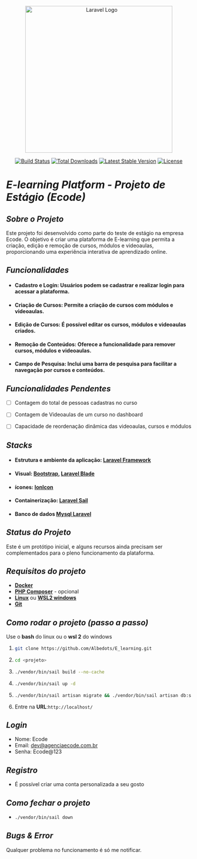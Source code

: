 <p align="center"><a href="https://laravel.com" target="_blank"><img src="https://raw.githubusercontent.com/laravel/art/master/logo-lockup/5%20SVG/2%20CMYK/1%20Full%20Color/laravel-logolockup-cmyk-red.svg" width="400" alt="Laravel Logo"></a></p>

<p align="center">
<a href="https://github.com/laravel/framework/actions"><img src="https://github.com/laravel/framework/workflows/tests/badge.svg" alt="Build Status"></a>
<a href="https://packagist.org/packages/laravel/framework"><img src="https://img.shields.io/packagist/dt/laravel/framework" alt="Total Downloads"></a>
<a href="https://packagist.org/packages/laravel/framework"><img src="https://img.shields.io/packagist/v/laravel/framework" alt="Latest Stable Version"></a>
<a href="https://packagist.org/packages/laravel/framework"><img src="https://img.shields.io/packagist/l/laravel/framework" alt="License"></a>
</p>

# ***E-learning Platform - Projeto de Estágio (Ecode)***

 ## ***Sobre o Projeto***

Este projeto foi desenvolvido como parte do teste de estágio na empresa Ecode. O objetivo é criar uma plataforma de E-learning que permita a criação, edição e remoção de cursos, módulos e videoaulas, proporcionando uma experiência interativa de aprendizado online.


## ***Funcionalidades***

- #### **Cadastro e Login:** Usuários podem se cadastrar e realizar login para acessar a plataforma.
- #### **Criação de Cursos:** Permite a criação de cursos com módulos e videoaulas.
- #### **Edição de Cursos:** É possível editar os cursos, módulos e videoaulas criados.
- #### **Remoção de Conteúdos:** Oferece a funcionalidade para remover cursos, módulos e videoaulas.
- #### **Campo de Pesquisa:** Inclui uma barra de pesquisa para facilitar a navegação por cursos e conteúdos.

## ***Funcionalidades Pendentes***

- [ ] Contagem do total de pessoas cadastras no curso
- [ ] Contagem de Videoaulas de um curso no dashboard
- [ ] Capacidade de reordenação dinâmica das videoaulas, cursos e módulos


## ***Stacks***

- ####  **Estrutura e ambiente da aplicação:** [Laravel Framework](https://laravel.com/)
- ####  **Visual:** [Bootstrap](https://getbootstrap.com/), [Laravel Blade](https://laravel.com/docs/11.x/blade)

- #### **ícones:** [IonIcon](https://ionic.io/ionicons)

- #### **Containerização:** [Laravel Sail](https://laravel.com/docs/11.x/sail)

- #### **Banco de dados** [Mysql Laravel](https://laravel.com/docs/11.x/database)

## ***Status do Projeto***

Este é um protótipo inicial, e alguns recursos ainda precisam ser complementados para o pleno funcionamento da plataforma.

## ***Requisitos do projeto***
- **[Docker](https://www.docker.com/)**
- **[PHP Composer](https://getcomposer.org/)** - opcional
- **[Linux](https://www.linux.org/pages/download/)** ou **[WSL2 windows](https://learn.microsoft.com/pt-br/windows/wsl/install)**
- **[Git](https://git-scm.com/)**

## ***Como rodar o projeto (passo a passo)***

Use o **bash** do linux ou o **wsl 2** do windows

1.  ```bash
    git clone https://github.com/Albedots/E_learning.git
    ```

2.  ```bash
    cd <projeto>
    ```

3.  ```bash
    ./vendor/bin/sail build --no-cache    
    ```

4.  ```bash
    ./vendor/bin/sail up -d
    ```

5.  ```bash
    ./vendor/bin/sail artisan migrate && ./vendor/bin/sail artisan db:seed
    ```

6. Entre na **URL**:`http://localhost/`

## ***Login***

- Nome: Ecode
- Email: dev@agenciaecode.com.br
- Senha: Ecode@123 

## ***Registro***

- É possível criar uma conta personalizada a seu gosto

## ***Como fechar o projeto***

-   ```bash
    ./vendor/bin/sail down    
    ```

## ***Bugs & Error***
Qualquer problema no funcionamento é só me notificar.